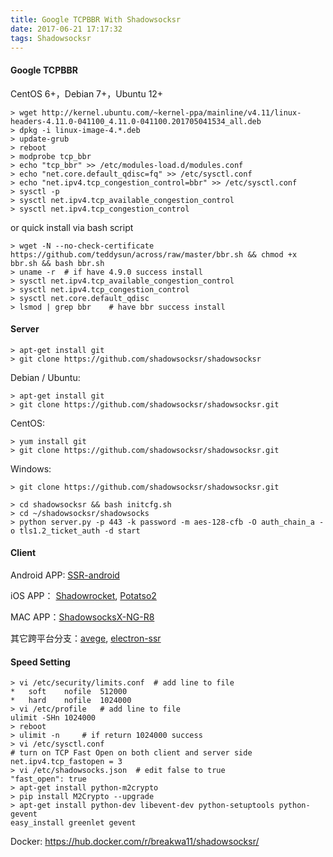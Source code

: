 ```yaml
---
title: Google TCPBBR With Shadowsocksr
date: 2017-06-21 17:17:32
tags: Shadowsocksr
---
```


#### Google TCPBBR
CentOS 6+，Debian 7+，Ubuntu 12+

```
> wget http://kernel.ubuntu.com/~kernel-ppa/mainline/v4.11/linux-headers-4.11.0-041100_4.11.0-041100.201705041534_all.deb
> dpkg -i linux-image-4.*.deb
> update-grub
> reboot
> modprobe tcp_bbr
> echo "tcp_bbr" >> /etc/modules-load.d/modules.conf
> echo "net.core.default_qdisc=fq" >> /etc/sysctl.conf
> echo "net.ipv4.tcp_congestion_control=bbr" >> /etc/sysctl.conf
> sysctl -p
> sysctl net.ipv4.tcp_available_congestion_control
> sysctl net.ipv4.tcp_congestion_control
```
or quick install via bash script
```
> wget -N --no-check-certificate https://github.com/teddysun/across/raw/master/bbr.sh && chmod +x bbr.sh && bash bbr.sh
> uname -r  # if have 4.9.0 success install
> sysctl net.ipv4.tcp_available_congestion_control
> sysctl net.ipv4.tcp_congestion_control
> sysctl net.core.default_qdisc
> lsmod | grep bbr    # have bbr success install
```
#### Server
```
> apt-get install git
> git clone https://github.com/shadowsocksr/shadowsocksr
```
Debian / Ubuntu:
```
> apt-get install git
> git clone https://github.com/shadowsocksr/shadowsocksr.git
```
CentOS:
```
> yum install git
> git clone https://github.com/shadowsocksr/shadowsocksr.git
```
Windows:
```
> git clone https://github.com/shadowsocksr/shadowsocksr.git
```
```
> cd shadowsocksr && bash initcfg.sh
> cd ~/shadowsocksr/shadowsocks
> python server.py -p 443 -k password -m aes-128-cfb -O auth_chain_a -o tls1.2_ticket_auth -d start
```
#### Client

Android APP: [SSR-android](https://github.com/shadowsocksr/shadowsocksr-android/releases)

iOS APP： [Shadowrocket](https://itunes.apple.com/us/app/shadowrocket/id932747118), [Potatso2](https://itunes.apple.com/app/id1162704202?mt=8)

MAC APP：[ShadowsocksX-NG-R8](https://github.com/shadowsocksr/ShadowsocksX-NG/releases)

其它跨平台分支：[avege](https://github.com/avege/avege), [electron-ssr](https://github.com/erguotou520/electron-ssr)

#### Speed Setting
```
> vi /etc/security/limits.conf  # add line to file
*   soft    nofile  512000
*   hard    nofile  1024000
> vi /etc/profile   # add line to file
ulimit -SHn 1024000
> reboot
> ulimit -n     # if return 1024000 success
> vi /etc/sysctl.conf
# turn on TCP Fast Open on both client and server side
net.ipv4.tcp_fastopen = 3
> vi /etc/shadowsocks.json  # edit false to true
"fast_open": true
> apt-get install python-m2crypto
> pip install M2Crypto --upgrade
> apt-get install python-dev libevent-dev python-setuptools python-gevent
easy_install greenlet gevent
```

Docker: https://hub.docker.com/r/breakwa11/shadowsocksr/